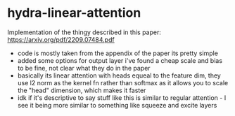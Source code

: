 # hydra-linear-attention
Implementation of the thingy described in this paper: https://arxiv.org/pdf/2209.07484.pdf

- code is mostly taken from the appendix of the paper its pretty simple
- added some options for output layer i've found a cheap scale and bias to be fine, not clear what they do in the paper 
- basically its linear attention with heads equeal to the feature dim, they use l2 norm as the kernel fn rather than softmax as it allows you to scale the "head" dimension, which makes it faster
- idk if it's descriptive to say stuff like this is similar to regular attention - I see it being more similar to something like squeeze and excite layers
